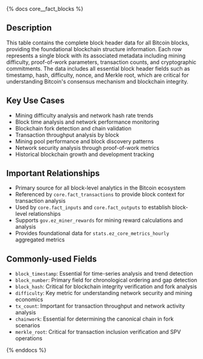 {% docs core__fact_blocks %}

## Description
This table contains the complete block header data for all Bitcoin blocks, providing the foundational blockchain structure information. Each row represents a single block with its associated metadata including mining difficulty, proof-of-work parameters, transaction counts, and cryptographic commitments. The data includes all essential block header fields such as timestamp, hash, difficulty, nonce, and Merkle root, which are critical for understanding Bitcoin's consensus mechanism and blockchain integrity.

## Key Use Cases
- Mining difficulty analysis and network hash rate trends
- Block time analysis and network performance monitoring
- Blockchain fork detection and chain validation
- Transaction throughput analysis by block
- Mining pool performance and block discovery patterns
- Network security analysis through proof-of-work metrics
- Historical blockchain growth and development tracking

## Important Relationships
- Primary source for all block-level analytics in the Bitcoin ecosystem
- Referenced by `core.fact_transactions` to provide block context for transaction analysis
- Used by `core.fact_inputs` and `core.fact_outputs` to establish block-level relationships
- Supports `gov.ez_miner_rewards` for mining reward calculations and analysis
- Provides foundational data for `stats.ez_core_metrics_hourly` aggregated metrics

## Commonly-used Fields
- `block_timestamp`: Essential for time-series analysis and trend detection
- `block_number`: Primary field for chronological ordering and gap detection
- `block_hash`: Critical for blockchain integrity verification and fork analysis
- `difficulty`: Key metric for understanding network security and mining economics
- `tx_count`: Important for transaction throughput and network activity analysis
- `chainwork`: Essential for determining the canonical chain in fork scenarios
- `merkle_root`: Critical for transaction inclusion verification and SPV operations

{% enddocs %} 